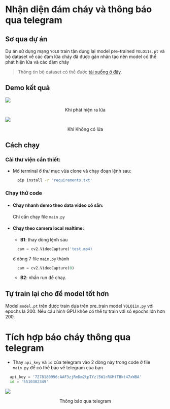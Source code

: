 # Nhận diện đám cháy và thông báo qua telegram

## Sơ qua dự án

Dự án sử dụng mạng `YOLO` train tận dụng lại model pre-trained `YOLO11s.pt` và bộ dataset về các đám lửa cháy đã được gán nhãn tạo nên model có thể phát hiện lửa và các đám cháy

> Thông tin bộ dataset có thể được [tải xuống ở đây](https://www.mediafire.com/file/plf3h32g8q1tyik/firedata.zip/file).


## Demo kết quả
![](https://raw.githubusercontent.com/vietanhlee/Identify-Fire/refs/heads/main/display_github/demo%201.png)

<p align = 'center'> Khi phát hiện ra lửa</p>

![](https://raw.githubusercontent.com/vietanhlee/Identify-Fire/refs/heads/main/display_github/demo%202.png)

<p align = 'center'> Khi Không có lửa </p>

## Cách chạy

### Cài thư viện cần thiết:
- Mở terminal ở thư mục vừa clone và chạy đoạn lệnh sau:

    ``` bash
      pip install -r 'requirements.txt' 
    ```

### Chạy thử code

- #### Chạy nhanh demo theo data video có sẳn:

    Chỉ cần chạy file  `main.py`

- #### Chạy theo camera local realtime:

  - **B1**: thay dòng lệnh sau 
  ```python
    cam = cv2.VideoCapture('test.mp4)
  ``` 
  ở dòng 7 file `main.py` thành
  ``` python
    cam = cv2.VideoCapture(0)
  ```
  - **B2**: nhấn run để chạy.

## Tự train lại cho để model tốt hơn 

Model `model.pt` trên được train dựa trên pre_train model `YOLO11n.py` với epochs là 200. Nếu cấu hình GPU khỏe có thể tự train với số epochs lớn hơn 200. 

# Tích hợp báo cháy thông qua telegram

- Thay `api_key` và `id` của telegram vào 2 dòng này trong code ở file `main.py` để có thể báo về telegram của bạn

```python
  api_key = '7278180996:AAF3zjRmDm2tpTYzl5W1rRXMfTBkt47xWBA'
  id = '5510302349'
```
![](https://raw.githubusercontent.com/vietanhlee/Identify-Fire/refs/heads/main/display_github/tele.jpg)
<p align = 'center'> Thông báo qua telegram</p>
